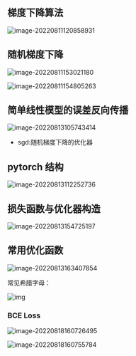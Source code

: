 ## 梯度下降算法
![image-20220811120858931](https://img-1301878935.cos.ap-nanjing.myqcloud.com//typora/image-20220811120858931.png)

## 随机梯度下降

![image-20220811153021180](https://img-1301878935.cos.ap-nanjing.myqcloud.com//typora/image-20220811153021180.png)

![image-20220811154805263](https://img-1301878935.cos.ap-nanjing.myqcloud.com//typora/image-20220811154805263.png)

## 简单线性模型的误差反向传播

![image-20220813105743414](https://img-1301878935.cos.ap-nanjing.myqcloud.com//typora/image-20220813105743414.png)

- sgd:随机梯度下降的优化器
  
## pytorch  结构

![image-20220813112252736](https://img-1301878935.cos.ap-nanjing.myqcloud.com//typora/image-20220813112252736.png)

## 损失函数与优化器构造

![image-20220813154725197](https://img-1301878935.cos.ap-nanjing.myqcloud.com//typora/image-20220813154725197.png)

## 常用优化函数

![image-20220813163407854](https://img-1301878935.cos.ap-nanjing.myqcloud.com//typora/image-20220813163407854.png)

常见希腊字母：

![img](https://iknow-pic.cdn.bcebos.com/6609c93d70cf3bc7efb7ba37df00baa1cc112ab1?x-bce-process=image%2Fresize%2Cm_lfit%2Cw_600%2Ch_800%2Climit_1%2Fquality%2Cq_85%2Fformat%2Cf_auto)

### BCE Loss

![image-20220818160726495](https://img-1301878935.cos.ap-nanjing.myqcloud.com//typora/image-20220818160726495.png)

![image-20220818160755784](https://img-1301878935.cos.ap-nanjing.myqcloud.com//typora/image-20220818160755784.png)